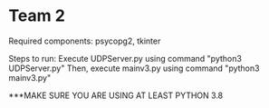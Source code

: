 # Team 2

Required components: psycopg2, tkinter

Steps to run:
Execute UDPServer.py using command "python3 UDPServer.py"
Then, execute mainv3.py using command "python3 mainv3.py"

***MAKE SURE YOU ARE USING AT LEAST PYTHON 3.8 

